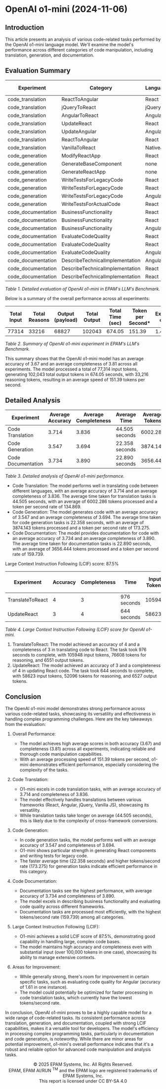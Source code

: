 # OpenAI o1-mini (2024-11-06)

## Introduction

This article presents an analysis of various code-related tasks performed by the OpenAI o1-mini language model. We'll examine the model's performance across different categories of code manipulation, including translation, generation, and
documentation.

## Evaluation Summary

| Experiment         | Category                        | Language | Dataset           | Complexity | Size  | Input | Reasons | Output | Total Output | Time   | Accuracy | Completeness |
|--------------------|---------------------------------|----------|-------------------|------------|-------|-------|---------|--------|--------------|--------|----------|--------------|
| code_translation   | ReactToAngular                  | React    | ToDoApp_ReactJS   | high       | avg   | 3368  | 5248    | 3266   | 8514         | 100.40 | 4        | 4            |
| code_translation   | jQueryToReact                   | jQuery   | ToDoApp_jQuery    | high       | low   | 2350  | 512     | 2992   | 3504         | 19.38  | 4        | 4            |
| code_translation   | AngularToReact                  | Angular  | AngularCosmoPage  | avg        | high  | 5498  | 768     | 4790   | 5558         | 60.27  | 4        | 4            |
| code_translation   | UpdateReact                     | React    | ToDoApp_ReactJS   | high       | avg   | 3358  | 4224    | 3485   | 7709         | 43.44  | 4        | 4            |
| code_translation   | UpdateAngular                   | Angular  | ToDoApp_AngularJS | avg        | avg_2 | 2401  | 832     | 4844   | 5676         | 30.82  | 4        | 4            |
| code_translation   | ReactToAngular                  | React    | ReactSignUp       | high       | low   | 1306  | 2176    | 2136   | 4312         | 22.94  | 2        | 4            |
| code_translation   | VanillaToReact                  | NativeJS | Piano_NativeJS    | high       | low   | 1423  | 4608    | 2135   | 6743         | 34.30  | 4        | 2.85         |
| code_generation    | ModifyReactApp                  | React    | ReactFetchAPI     | avg        | low   | 363   | 1984    | 361    | 2345         | 12.96  | 4        | 4            |
| code_generation    | GenerateBaseComponent           | none     | none              | none       | none  | 168   | 640     | 1275   | 1915         | 10.43  | 4        | 4            |
| code_generation    | GenerateReactApp                | none     | none              | none       | none  | 158   | 448     | 407    | 855          | 4.77   | 3.92     | 4            |
| code_generation    | WriteTestsForLegacyCode         | React    | ReactSignUp       | high       | low   | 1259  | 3200    | 2091   | 5291         | 25.72  | 2.95     | 3.95         |
| code_generation    | WriteTestsForLegacyCode         | React    | ToDoApp_ReactJS   | high       | avg   | 3321  | 448     | 7129   | 7577         | 42.17  | 3        | 4            |
| code_generation    | WriteTestsForLegacyCode         | Angular  | AngularCosmoPage  | avg        | high  | 5469  | 576     | 4900   | 5476         | 30.97  | 2.96     | 2.9          |
| code_generation    | WriteTestsForActualCode         | React    | ReactSelect       | extra_high | high  | 15993 | 1088    | 2572   | 3660         | 29.49  | 4        | 3.01         |
| code_documentation | BusinessFunctionality           | React    | ReactSignUp       | high       | low   | 1270  | 128     | 1333   | 1461         | 7.88   | 4        | 4            |
| code_documentation | BusinessFunctionality           | React    | ToDoApp_ReactJS   | high       | avg   | 3332  | 320     | 1557   | 1877         | 18.39  | 4        | 4            |
| code_documentation | BusinessFunctionality           | Angular  | AngularCosmoPage  | avg        | high  | 5480  | 1088    | 1626   | 2714         | 15.43  | 4        | 4            |
| code_documentation | EvaluateCodeQuality             | React    | ReactSignUp       | high       | low   | 1403  | 128     | 3800   | 3928         | 22.69  | 4        | 4            |
| code_documentation | EvaluateCodeQuality             | React    | ToDoApp_ReactJS   | high       | avg   | 3465  | 3712    | 6441   | 10153        | 60.00  | 4        | 4            |
| code_documentation | EvaluateCodeQuality             | Angular  | AngularCosmoPage  | avg        | high  | 5613  | 128     | 3864   | 3992         | 22.21  | 1.61     | 4            |
| code_documentation | DescribeTechnicalImplementation | Angular  | AngularCosmoPage  | avg        | high  | 5558  | 192     | 2961   | 3153         | 23.41  | 4        | 3.01         |
| code_documentation | DescribeTechnicalImplementation | React    | ReactSignUp       | high       | low   | 1348  | 448     | 2121   | 2569         | 17.20  | 4        | 4            |
| code_documentation | DescribeTechnicalImplementation | React    | ToDoApp_ReactJS   | high       | avg   | 3410  | 320     | 2741   | 3061         | 18.80  | 4        | 4            |

_Table 1. Detailed evaluation of OpenAI o1-mini in EPAM's LLM's Benchmark._

Below is a summary of the overall performance across all experiments:

| Total Input | Total Reasons | Output (payload) | Total Output | Total Time (sec) | Token per Second* | Experiment cost ($) | Average Accuracy | Average Completeness | 
|-------------|---------------|------------------|--------------|------------------|-------------------|---------------------|------------------|----------------------|
| 77314       | 33216         | 68827            | 102043       | 674.05           | 151.39            | 1.46                | 3.67             | 3.81                 |

_Table 2. Summary of OpenAI o1-mini experiment in EPAM's LLM's Benchmark._

This summary shows that the OpenAI o1-mini model has an average accuracy of 3.67 and an average completeness of 3.81 across all experiments. The model processed a total of 77,314 input tokens, generating 102,043 total output tokens in
674.05 seconds, with 33,216 reasoning tokens, resulting in an average speed of 151.39 tokens per second.

## Detailed Analysis

| Experiment         | Average Accuracy | Average Completeness | Average Time   | Average Tokens | Average Tokens/second |
|--------------------|------------------|----------------------|----------------|----------------|-----------------------|
| Code Translation   | 3.714            | 3.836                | 44.505 seconds | 6002.286       | 134.869               |
| Code Generation    | 3.547            | 3.694                | 22.358 seconds | 3874.143       | 173.275               |
| Code Documentation | 3.734            | 3.890                | 22.890 seconds | 3656.444       | 159.739               |

_Table 3. Detailed analysis of OpenAI o1-mini performance._

- Code Translation: The model performs well in translating code between different languages, with an average accuracy of 3.714 and an average completeness of 3.836. The average time taken for translation tasks is 44.505 seconds, with an
  average of 6002.286 tokens processed and a token per second rate of 134.869.
- Code Generation: The model generates code with an average accuracy of 3.547 and an average completeness of 3.694. The average time taken for code generation tasks is 22.358 seconds, with an average of 3874.143 tokens processed and a
  token per second rate of 173.275.
- Code Documentation: The model provides documentation for code with an average accuracy of 3.734 and an average completeness of 3.890. The average time taken for documentation tasks is 22.890 seconds, with an average of 3656.444 tokens
  processed and a token per second rate of 159.739.

Large Context Instruction Following (LCIF) score: 87.5%

| Experiment       | Accuracy | Completeness | Time        | Input Tokens | Reasoning | Output Tokens | Output Total Tokens |
|------------------|----------|--------------|-------------|--------------|-----------|---------------|---------------------|
| TranslateToReact | 4        | 3            | 976 seconds | 105948       | 76608     | 6551          | 83159               |
| UpdateReact      | 3        | 4            | 644 seconds | 58623        | 52096     | 6527          | 56065               |

_Table 4. Large Context Instruction Following (LCIF) score for OpenAI o1-mini._

1. TranslateToReact: The model achieved an accuracy of 4 and a completeness of 3 in translating code to React. The task took 976 seconds to complete, with 105948 input tokens, 76608 tokens for reasoning, and 6551 output tokens.
2. UpdateReact: The model achieved an accuracy of 3 and a completeness of 4 in updating React code. The task took 644 seconds to complete, with 58623 input tokens, 52096 tokens for reasoning, and 6527 output tokens.

## Conclusion

The OpenAI o1-mini model demonstrates strong performance across various code-related tasks, showcasing its versatility and effectiveness in handling complex programming challenges. Here are the key takeaways from the evaluation:

1. Overall Performance:
    - The model achieves high average scores in both accuracy (3.67) and completeness (3.81) across all experiments, indicating reliable and thorough code manipulation capabilities.
    - With an average processing speed of 151.39 tokens per second, o1-mini demonstrates efficient performance, especially considering the complexity of the tasks.

2. Code Translation:
    - O1-mini excels in code translation tasks, with an average accuracy of 3.714 and completeness of 3.836.
    - The model effectively handles translations between various frameworks (React, Angular, jQuery, Vanilla JS), showcasing its versatility.
    - While translation tasks take longer on average (44.505 seconds), this is likely due to the complexity of cross-framework conversions.

3. Code Generation:
    - In code generation tasks, the model performs well with an average accuracy of 3.547 and completeness of 3.694.
    - O1-mini shows particular strength in generating React components and writing tests for legacy code.
    - The faster average time (22.358 seconds) and higher tokens/second rate (173.275) for generation tasks indicate efficient performance in this category.

4. Code Documentation:
    - Documentation tasks see the highest performance, with average accuracy of 3.734 and completeness of 3.890.
    - The model excels in describing business functionality and evaluating code quality across different frameworks.
    - Documentation tasks are processed most efficiently, with the highest tokens/second rate (159.739) among all categories.

5. Large Context Instruction Following (LCIF):
    - O1-mini achieves a solid LCIF score of 87.5%, demonstrating good capability in handling large, complex code bases.
    - The model maintains high accuracy and completeness even with substantial input (over 100,000 tokens in one case), showcasing its ability to manage extensive contexts.

6. Areas for Improvement:
    - While generally strong, there's room for improvement in certain specific tasks, such as evaluating code quality for Angular (accuracy of 1.61 in one instance).
    - The model could potentially be optimized for faster processing in code translation tasks, which currently have the lowest tokens/second rate.

In conclusion, OpenAI o1-mini proves to be a highly capable model for a wide range of code-related tasks. Its consistent performance across translation, generation, and documentation, coupled with strong LCIF capabilities, makes it a
versatile tool for developers. The model's efficiency in processing complex programming tasks, particularly in documentation and code generation, is noteworthy. While there are minor areas for potential improvement, o1-mini's overall
performance indicates that it's a robust and reliable option for advanced code manipulation and analysis tasks.

<p style="text-align: center;">
    © 2025 EPAM Systems, Inc. All Rights Reserved.<br/>
    EPAM, EPAM AI/RUN <sup>TM</sup> and the EPAM logo are registered trademarks of EPAM Systems, Inc.<br>
    This report is licensed under CC BY-SA 4.0<br/>
</p>